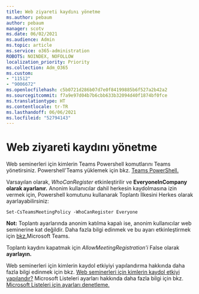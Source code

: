 ```yaml
---
title: Web ziyareti kaydını yönetme
ms.author: pebaum
author: pebaum
manager: scotv
ms.date: 06/02/2021
ms.audience: Admin
ms.topic: article
ms.service: o365-administration
ROBOTS: NOINDEX, NOFOLLOW
localization_priority: Priority
ms.collection: Adm_O365
ms.custom:
- "11512"
- "9006672"
ms.openlocfilehash: c5b0721d286b07d7e0f84199885b6f527a2b42a2
ms.sourcegitcommit: f7a9e97d04b7b6cbb633b32094d40f1874bf0fce
ms.translationtype: HT
ms.contentlocale: tr-TR
ms.lasthandoff: 06/06/2021
ms.locfileid: "52794143"
---
```

# <a name="manage-webinar-registration"></a>Web ziyareti kaydını yönetme

Web seminerleri için kimlerin Teams Powershell komutlarını Teams yönetirsiniz. Powershell'Teams yüklemek için bkz. [Teams PowerShell.](/microsoftteams/teams-powershell-install) 

Varsayılan olarak, *WhoCanRegister* etkinleştirilir ve **EveryoneInCompany olarak ayarlanır.** Anonim kullanıcılar dahil herkesin kaydolmasına izin vermek için,  Powershell komutunu kullanarak Toplantı İlkesini Herkes olarak ayarlayabilirsiniz:

`Set-CsTeamsMeetingPolicy -WhoCanRegister Everyone`

**Not:** Toplantı ayarlarında anonim katılma kapalı ise, anonim kullanıcılar web seminerine kat değildir. Daha fazla bilgi edinmek ve bu ayarı etkinleştirmek için [bkz.](/microsoftteams/meeting-settings-in-teams)Microsoft Teams.

Toplantı kaydını kapatmak için *AllowMeetingRegistration'i* False olarak **ayarlayın.**

Web seminerleri için kimlerin kaydol etkiyiyi yapılandırma hakkında daha fazla bilgi edinmek için bkz. [Web seminerleri için kimlerin kaydol etkiyi yapılandır?](/microsoftteams/set-up-webinars?source=docs#configure-who-can-register-for-webinars) Microsoft Listeleri ayarları hakkında daha fazla bilgi için bkz. [Microsoft Listeleri için ayarları denetleme.](/sharepoint/control-lists)
